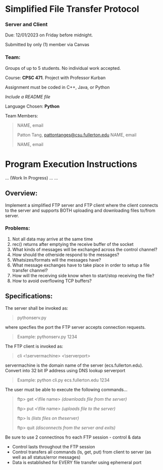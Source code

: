 # Simplified File Transfer Protocol
### Server and Client
Due: 12/01/2023 on Friday before midnight.

Submitted by only (1) member via Canvas

### Team:
Groups of up to 5 students. No individual work accepted.

Course: **CPSC 471**. Project with Professor Kurban

Assignment must be coded in C++, Java, or Python

_Include a README file_

Language Chosen: **Python**

Team Members:
> NAME, email
> 
> Patton Tang, pattontanges@csu.fullerton.edu
> NAME, email
> 
> NAME, email
> 

# Program Execution Instructions
... (Work In Progress)
...
...

## Overview:
Implement a simplified FTP server and FTP client where the client connects to the server and supports BOTH uploading and downloading files to/from server.

### Problems:
1. Not all data may arrive at the same time
2. rec() returns after emptying the receive buffer of the socket
3. What kinds of messages will be exchanged across the control channel?
4. How should the otherside respond to the messages?
5. Whatsizes/formats will the messages have?
6. What message exchanges have to take place in order to setup a file transfer
   channel?
7. How will the receiving side know when to start/stop receiving the file?
8. How to avoid overflowing TCP buffers?

## Specifications:
The server shall be invoked as:
> pythonserv.py<PORTNUMBER>

where <PORTNUMBER> specfies the port the FTP server accepts connection requests.
> Example: pythonserv.py 1234


The FTP client is invoked as:
> cli <\servermachine\> <\serverport\>

servermachine is the domain name of the server (ecs.fullerton.edu). Convert into 32 bit IP address using DNS lookup
serverport
> Example: python cli.py ecs.fullerton.edu 1234


The user must be able to execute the following commands...
> ftp> get <\file name\> _(downloads file <file name> from the server)_
> 
> ftp> put <\file name\> _(uploads file <file name> to the server)_
> 
> ftp> ls _(lists files on theserver)_
> 
> ftp> quit _(disconnects from the server and exits)_

Be sure to use 2 connectinos fro each FTP session - control & data
- Control lasts throughout the FTP session
- Control transfers all commands (ls, get, put) from client to server (as well as all status/error messages)
- Data is established for EVERY file transfer using ephemeral port